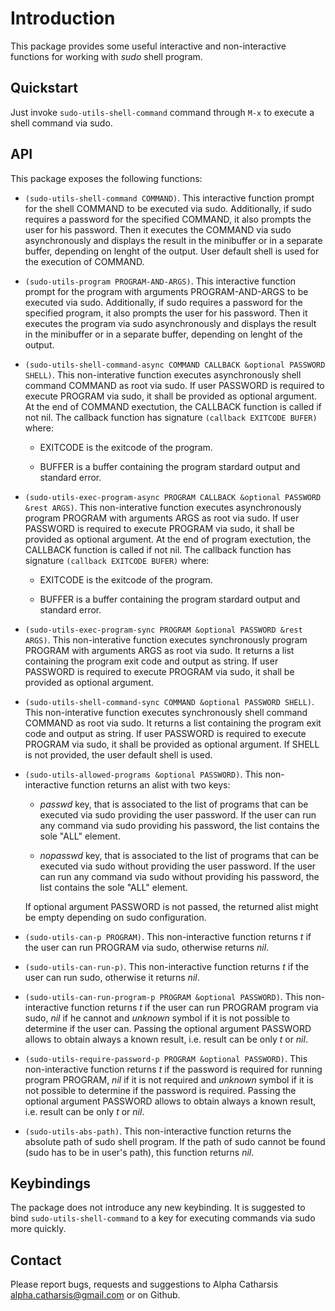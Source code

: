 # Introduction

This package provides some useful interactive and non-interactive 
functions for working with *sudo* shell program.

## Quickstart

Just invoke ```sudo-utils-shell-command``` command through ```M-x``` to 
execute a shell command via sudo. 

## API

This package exposes the following functions:

* ```(sudo-utils-shell-command COMMAND)```. This interactive function prompt 
for the shell COMMAND to be executed via sudo. Additionally, if sudo requires 
a password for the specified COMMAND, it also prompts the user for his password. 
Then it executes the COMMAND via sudo asynchronously and displays the result 
in the minibuffer or in a separate buffer, depending on lenght of the output.
User default shell is used for the execution of COMMAND.

* ```(sudo-utils-program PROGRAM-AND-ARGS)```. This interactive function prompt 
for the program with arguments PROGRAM-AND-ARGS to be executed via sudo. 
Additionally, if sudo requires a password for the specified program, it also
prompts the user for his password.  Then it executes the program via sudo 
asynchronously and displays the result in the minibuffer or in a separate
buffer, depending on lenght of the output.

* ```(sudo-utils-shell-command-async COMMAND CALLBACK &optional PASSWORD SHELL)```. 
This non-interative function executes asynchronously shell command COMMAND as
root via sudo. If user PASSWORD is required to execute PROGRAM via sudo, it 
shall be provided as optional argument. At the end of COMMAND exectution, the 
CALLBACK function is called if not nil. The callback function has signature
```(callback EXITCODE BUFER)``` where:

    * EXITCODE is the exitcode of the program.

    * BUFFER is a buffer containing the program stardard output and
standard error.

* ```(sudo-utils-exec-program-async PROGRAM CALLBACK &optional PASSWORD &rest ARGS)```. 
This non-interative function executes asynchronously program PROGRAM with 
arguments ARGS as root via sudo. If user PASSWORD is required to execute PROGRAM
via sudo, it shall be provided as optional argument. At the end of program
exectution, the CALLBACK function is called if not nil. The callback function 
has signature ```(callback EXITCODE BUFER)``` where:

    * EXITCODE is the exitcode of the program.

    * BUFFER is a buffer containing the program stardard output and
standard error.

* ```(sudo-utils-exec-program-sync PROGRAM &optional PASSWORD &rest ARGS)```. 
This non-interative function executes synchronously program PROGRAM with 
arguments ARGS as root via sudo. It returns a list containing the program exit
code and output as string. If user PASSWORD is required to execute PROGRAM via
sudo, it shall be provided as optional argument.

* ```(sudo-utils-shell-command-sync COMMAND &optional PASSWORD SHELL)```. 
This non-interative function executes synchronously shell command COMMAND as
root via sudo. It returns a list containing the program exit code and output
as string. If user PASSWORD is required to execute PROGRAM via sudo, it shall be
provided as optional argument. If SHELL is not provided, the user default shell
is used.

* ```(sudo-utils-allowed-programs &optional PASSWORD)```. This non-interactive 
function returns an alist with two keys:

    * *passwd* key, that is associated to the list of programs that can be 
    executed via sudo providing the user password. If the user can run any
    command via sudo providing his password, the list contains the sole "ALL"
    element.

    * *nopasswd* key, that is associated to the list of programs that can be
    executed via sudo without providing the user password. If the user can run
    any command via sudo without providing his password, the list contains the
    sole "ALL" element.

  If optional argument PASSWORD is not passed, the returned alist might be
  empty depending on sudo configuration.

* ```(sudo-utils-can-p PROGRAM)```. This non-interactive function returns *t* 
if the user can run PROGRAM via sudo, otherwise returns *nil*.

* ```(sudo-utils-can-run-p)```. This non-interactive function returns *t* if 
the user can run sudo, otherwise it returns *nil*.

* ```(sudo-utils-can-run-program-p PROGRAM &optional PASSWORD)```. This 
non-interactive function returns *t* if the user can run PROGRAM program via
sudo, *nil* if he cannot and *unknown* symbol if it is not possible to
determine if the user can. Passing the optional argument PASSWORD allows to
obtain always a known result, i.e. result can be only *t* or *nil*.

* ```(sudo-utils-require-password-p PROGRAM &optional PASSWORD)```. This 
non-interactive function returns *t* if the password is required for running
program PROGRAM, *nil* if it is not required and *unknown* symbol if it is not
possible to determine if the password is required. Passing the optional argument
PASSWORD allows to obtain always a known result, i.e. result can be only *t* or *nil*.

* ```(sudo-utils-abs-path)```. This non-interactive function returns the
absolute path of sudo shell program. If the path of sudo cannot be found
(sudo has to be in user's path), this function returns *nil*.

## Keybindings

The package does not introduce any new keybinding. It is suggested to bind
```sudo-utils-shell-command``` to a key for executing commands via sudo more
quickly.

## Contact

Please report bugs, requests and suggestions to 
Alpha Catharsis <alpha.catharsis@gmail.com> or on Github.
